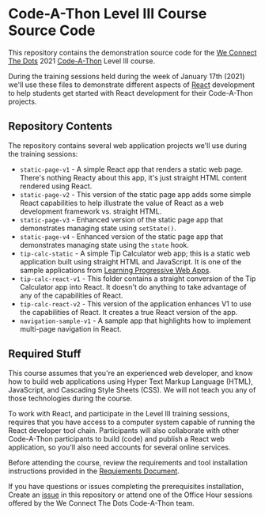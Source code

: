 # Code-A-Thon Level III Course Source Code

This repository contains the demonstration source code for the [We Connect The Dots](https://www.we-connect-the-dots.org/) 2021 [Code-A-Thon](https://www.we-connect-the-dots.org/2021-codeathon) Level III course.

During the training sessions held during the week of January 17th (2021) we'll use these files to demonstrate different aspects of [React](https://reactjs.org/) development to help students get started with React development for their Code-A-Thon projects.

## Repository Contents

The repository contains several web application projects we'll use during the training sessions:

- `static-page-v1` - A simple React app that renders a static web page. There's nothing Reacty about this app, it's just straight HTML content rendered using React.
- `static-page-v2` - This version of the static page app adds some simple React capabilities to help illustrate the value of React as a web development framework vs. straight HTML. 
- `static-page-v3` - Enhanced version of the static page app that demonstrates managing state using `setState()`. 
- `static-page-v4` - Enhanced version of the static page app that demonstrates managing state using the `state` hook.  
- `tip-calc-static` - A simple Tip Calculator web app; this is a static web application built using straight HTML and JavaScript. It is one of the sample applications from [Learning Progressive Web Apps](https://learningpwa.com).
- `tip-calc-react-v1` - This folder contains a straight conversion of the Tip Calculator app into React. It doesn't do anything to take advantage of any of the capabilities of React.
- `tip-calc-react-v2` - This version of the application enhances V1 to use the capabilities of React. It creates a true React version of the app.
- `navigation-sample-v1` - A sample app that highlights how to implement multi-page navigation in React.

## Required Stuff

This course assumes that you're an experienced web developer, and know how to build web applications using Hyper Text Markup Language (HTML), JavaScript, and Cascading Style Sheets (CSS). We will not teach you any of those technologies during the course.

To work with React, and participate in the Level III training sessions, requires that you have access to a computer system capable of running the React developer tool chain. Participants will also collaborate with other Code-A-Thon participants to build (code) and publish a React web application, so you'll also need accounts for several online services.

Before attending the course, review the requirements and tool installation instructions provided in the [Requiements Document](https://github.com/WCTD/code-a-thon-2021-level-3/blob/main/requirements.md).

If you have questions or issues completing the prerequisites installation, Create an [issue](https://github.com/WCTD/code-a-thon-2021-level-3/issues) in this repository or attend one of the Office Hour sessions offered by the We Connect The Dots Code-A-Thon team.